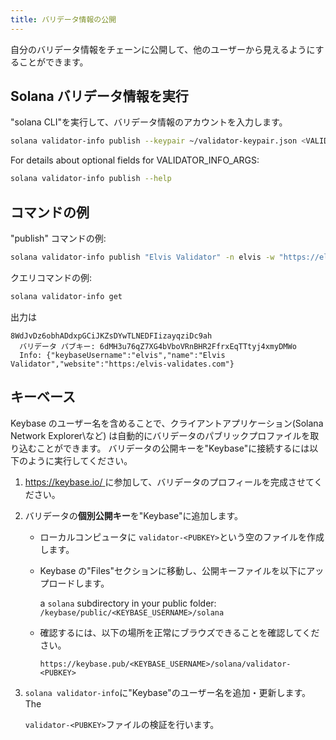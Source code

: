 ```yaml
---
title: バリデータ情報の公開
---
```


自分のバリデータ情報をチェーンに公開して、他のユーザーから見えるようにすることができます。

## Solana バリデータ情報を実行

"solana CLI"を実行して、バリデータ情報のアカウントを入力します。

```bash
solana validator-info publish --keypair ~/validator-keypair.json <VALIDATOR_INFO_ARGS> <VALIDATOR_NAME>
```

For details about optional fields for VALIDATOR_INFO_ARGS:

```bash
solana validator-info publish --help
```

## コマンドの例

"publish" コマンドの例:

```bash
solana validator-info publish "Elvis Validator" -n elvis -w "https://elvis-validates.com"
```

クエリコマンドの例:

```bash
solana validator-info get
```

出力は

```text
8WdJvDz6obhADdxpGCiJKZsDYwTLNEDFIizayqziDc9ah
  バリデータ パブキー: 6dMH3u76qZ7XG4bVboVRnBHR2FfrxEqTTtyj4xmyDMWo
  Info: {"keybaseUsername":"elvis","name":"Elvis Validator","website":"https:/elvis-validates.com"}
```

## キーベース

Keybase のユーザー名を含めることで、クライアントアプリケーション\(Solana Network Explorer\など) は自動的にバリデータのパブリックプロファイルを取り込むことができます。 バリデータの公開キーを"Keybase"に接続するには以下のように実行してください。

1. [https://keybase.io/ ](https://keybase.io/)に参加して、バリデータのプロフィールを完成させてください。
2. バリデータの**個別公開キー**を"Keybase"に追加します。

   - ローカルコンピュータに `validator-<PUBKEY>`という空のファイルを作成します。
   - Keybase の"Files"セクションに移動し、公開キーファイルを以下にアップロードします。

     a `solana` subdirectory in your public folder: `/keybase/public/<KEYBASE_USERNAME>/solana`

   - 確認するには、以下の場所を正常にブラウズできることを確認してください。

     `https://keybase.pub/<KEYBASE_USERNAME>/solana/validator-<PUBKEY>`

3. `solana validator-info`に"Keybase"のユーザー名を追加・更新します。 The

   `validator-<PUBKEY>`ファイルの検証を行います。
